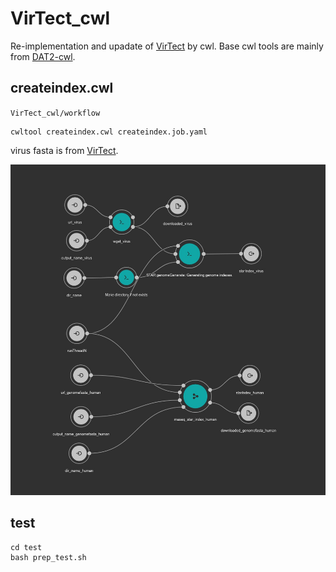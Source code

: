 # VirTect_cwl

Re-implementation and upadate of [VirTect](https://github.com/WGLab/VirTect) by cwl. Base cwl tools are mainly from [DAT2-cwl](https://github.com/pitagora-network/DAT2-cwl/tree/develop).

## createindex.cwl

`VirTect_cwl/workflow`

```
cwltool createindex.cwl createindex.job.yaml
```

virus fasta is from [VirTect](https://github.com/WGLab/VirTect).

![img_createindex.cwl](img/createindex.jpg)


## test

```
cd test
bash prep_test.sh
```